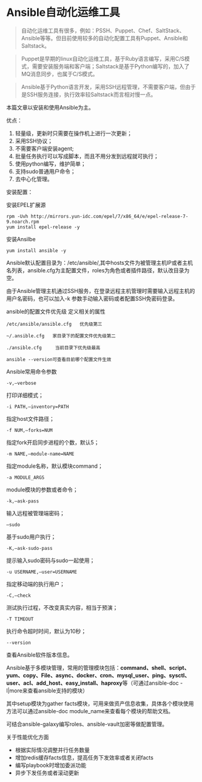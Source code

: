# Ansible自动化运维工具

> 自动化运维工具有很多，例如：PSSH、Puppet、Chef、SaltStack、Ansible等等。但目前使用较多的自动化配置工具有Puppet、Ansible和Saltstack。

> Puppet是早期的linux自动化运维工具，基于Ruby语言编写，采用C/S模式，需要安装服务端和客户端；Saltstack是基于Python编写的，加入了MQ消息同步，也属于C/S模式。

> Ansible基于Python语言开发，采用SSH远程管理，不需要客户端，但由于是SSH服务连接，执行效率较Saltstack而言相对慢一点。

本篇文章以安装和使用Ansible为主。

优点：

1. 轻量级，更新时只需要在操作机上进行一次更新；
2. 采用SSH协议；
3. 不需要客户端安装agent;
4. 批量任务执行可以写成脚本，而且不用分发到远程就可执行；
5. 使用python编写，维护简单；
6. 支持sudo普通用户命令；
7. 去中心化管理。

安装配置：

安装EPEL扩展源

```
rpm -Uvh http://mirrors.yun-idc.com/epel/7/x86_64/e/epel-release-7-9.noarch.rpm 
yum install epel-release -y
```

安装Ansilbe

```
yum install ansible -y
```

Ansible默认配置目录为：/etc/ansible/,其中hosts文件为被管理主机IP或者主机名列表，ansible.cfg为主配置文件，roles为角色或者插件路径，默认改目录为空。

由于Ansible管理主机通过SSH服务，在登录远程主机管理时需要输入远程主机的用户名密码，也可以加入-k 参数手动输入密码或者配置SSH免密码登录。



ansible的配置文件优先级 定义相关的属性

```
/etc/ansible/ansible.cfg   优先级第三
```

```
~/.ansible.cfg   家目录下的配置文件优先级第二
```

```
./ansible.cfg     当前目录下优先级最高

ansible --version可查看目前哪个配置文件生效
```



Ansible常用命令参数

```
-v,–verbose
```

打印详细模式；

```
-i PATH,–inventory=PATH
```

指定host文件路径；

```
-f NUM,–forks=NUM
```

指定fork开启同步进程的个数，默认5；

```
-m NAME,–module-name=NAME   	
```

指定module名称，默认模块command；

```
-a MODULE_ARGS      
```

module模块的参数或者命令；

```
-k,–ask-pass    
```

输入远程被管理端密码；

```
–sudo       
```

基于sudo用户执行；

```
-K,–ask-sudo-pass       
```

提示输入sudo密码与sudo一起使用；

```
-u USERNAME,–user=USERNAME  
```

指定移动端的执行用户；

```
-C,–check      
```

测试执行过程，不改变真实内容，相当于预演；

```
-T TIMEOUT
```

执行命令超时时间，默认为10秒；

```
--version 	
```

查看Ansible软件版本信息。



Ansible基于多模块管理，常用的管理模块包括：**command、shell、script、yum、copy、File、async、docker、cron、mysql_user、ping、sysctl、user、acl、add_host、easy_install、haproxy**等（可通过ansible-doc -l|more来查看ansible支持的模块）

其中setup模块为gather facts模块，可用来做资产信息收集，具体各个模块使用方法可以通过ansible-doc module_name来查看每个模块的帮助文档。

可结合ansible-galaxy编写roles、ansible-vault加密等做配置管理。

关于性能优化方面

- 根据实际情况调整并行任务数量
- 增加redis缓存facts信息，提高任务下发效率或者关闭facts
- 编写playbook时增加委派功能
- 异步下发任务或者滚动更新



